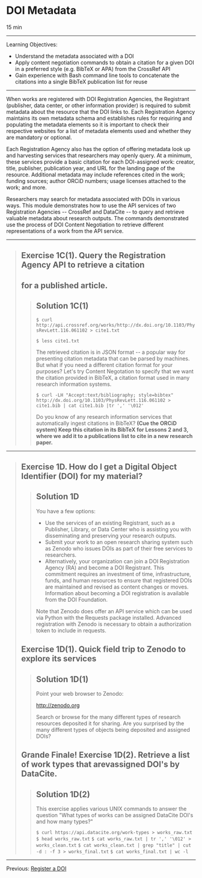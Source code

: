 # DOI Metadata

15 min

------

Learning Objectives:

* Understand the metadata associated with a DOI
* Apply content negotiation commands to obtain a citation for a given DOI in a
preferred style (e.g. BibTeX  or APA) from the CrossRef API 
* Gain experience with Bash command line tools to concatenate the citations
into a single BibTeX publication list for reuse

------

When works are registered with DOI Registration Agencies, the Registrant
(publisher, data center, or other information provider) is required to submit
metadata about the resource that the DOI links to. Each Registration Agency
maintains its own metadata schema and establishes rules for requiring and
populating the metadata elements so it is important to check their respective
websites for a list of metadata elements used and whether they are mandatory or
optional.

Each Registration Agency also has the option of offering metadata look up and
harvesting services that researchers may openly query. At a minimum, these
services provide a basic citation for each DOI-assigned work: creator, title,
publisher, publication year, and URL for the landing page of the resource.
Additional metadata may include references cited in the work; funding sources;
author ORCiD numbers; usage licenses attached to the work; and more.

Researchers may search for metadata associated with DOIs in various ways. This
module demonstrates how to use the API services of two Registration Agencies --
CrossRef and DataCite -- to query and retrieve valuable metadata about research
outputs. The commands demonstrated use the process of DOI Content Negotiation
to retrieve different representations of a work from the API service.

---

> ## Exercise 1C(1). Query the Registration Agency API to retrieve a citation
> ## for a published article.
> 
> > ## Solution 1C(1)
> > `$ curl http://api.crossref.org/works/http://dx.doi.org/10.1103/PhysRevLett.116.061102 > cite1.txt`
> > 
> > `$ less cite1.txt`
> > 
> > The retrieved citation is in JSON format -- a popular way for presenting
> > citation metadata that can be parsed by machines. But what if you need a
> > different citation format for your purposes? Let's try Content Negotation to
> > specify that we want the citation provided in BibTeX, a citation format used in
> > many research information systems.
> > 
> > `$ curl -LH "Accept:text/bibliography; style=bibtex" http://dx.doi.org/10.1103/PhysRevLett.116.061102 > cite1.bib | cat cite1.bib |tr ',' '\012'`
> > 
> > Do you know of any research information services that automatically ingest
> > citations in BibTeX? **(Cue the ORCiD system) Keep this citation in its BibTeX
> > for Lessons 2 and 3, where we add it to a publications list to cite in a new
> > research paper.**

---

> ## Exercise 1D. How do I get a Digital Object Identifier (DOI) for my material?
> 
> > ## Solution 1D
> > 
> > You have a few options:
> > 
> > + Use the services of an existing Registrant, such as a Publisher, Library, or
> > Data Center who is assisting you with disseminating and preserving your
> > research outputs.
> > + Submit your work to an open research sharing system such as Zenodo who issues
> > DOIs as part of their free services to researchers.
> > + Alternatively, your organization can join a DOI Registration Agency (RA) and
> > become a DOI Registrant. This commitment requires an investment of time,
> > infrastructure, funds, and human resources to ensure that registered DOIs are
> > maintained and revised as content changes or moves. Information about becoming
> > a DOI registration is available from the DOI Foundation.
> > 
> > Note that Zenodo does offer an API service which can be used via Python with
> > the Requests package installed. Advanced registration with Zenodo is necessary
> > to obtain a authorization token to include in requests.
> > 
> ## Exercise 1D(1). Quick field trip to Zenodo to explore its services
> 
> > ## Solution 1D(1)
> > Point your web browser to Zenodo:
> > 
> > http://zenodo.org
> > 
> > Search or browse for the many different types of research resources deposited
> > it for sharing. Are you surprised by the many different types of objects being
> > deposited and assigned DOIs?
> > 
> ## Grande Finale! Exercise 1D(2). Retrieve a list of work types that arevassigned DOI's by DataCite.
> 
> > ## Solution 1D(2)
> > This exercise applies various UNIX commands to answer the question "What types
> > of works can be assigned DataCite DOI's and how many types?"
> > 
> > `$ curl https://api.datacite.org/work-types > works_raw.txt`
> > `$ head works_raw.txt`
> > `$ cat works_raw.txt | tr ',' '\012' > works_clean.txt`
> > `$ cat works_clean.txt | grep "title" | cut -d : -f 3 > works_final.txt`
> > `$ cat works_final.txt | wc -l`

---

Previous: [Register a DOI](02-register-doi.html)
